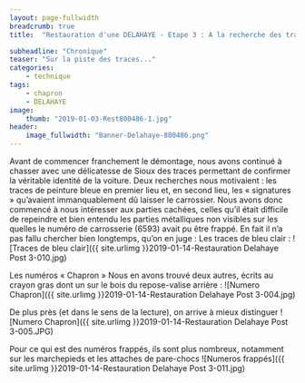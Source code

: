 ```yaml
---
layout: page-fullwidth
breadcrumb: true
title:  "Restauration d'une DELAHAYE - Etape 3 : A la recherche des traces..."

subheadline: "Chronique" 
teaser: "Sur la piste des traces..."
categories:
    - technique
tags:
    - chapron
    - DELAHAYE
image:
    thumb: "2019-01-03-Rest800486-1.jpg"
header:
    image_fullwidth: "Banner-Delahaye-800486.png"
---
```


Avant de commencer franchement le démontage, nous avons continué à chasser avec une délicatesse de Sioux des traces permettant de confirmer la véritable identité de la voiture. Deux recherches nous motivaient : les traces de peinture bleue en premier lieu et, en second lieu, les « signatures » qu’avaient immanquablement dû laisser le carrossier.
Nous avons donc commencé à nous intéresser aux parties cachées, celles qu’il était difficile de repeindre et bien entendu les parties métalliques non visibles sur les quelles le numéro de carrosserie (6593) avait pu être frappé.
En fait il n’a pas fallu chercher bien longtemps, qu’on en juge :
Les traces de bleu clair :
![Traces de bleu clair]({{ site.urlimg }}2019-01-14-Restauration Delahaye Post 3-010.jpg)


Les numéros « Chapron »
Nous en avons trouvé deux autres, écrits au crayon gras dont un sur le bois du repose-valise arrière  :
![Numero Chapron]({{ site.urlimg }}2019-01-14-Restauration Delahaye Post 3-004.jpg)


De plus près (et dans le sens de la lecture), on arrive à mieux distinguer
![Numero Chapron]({{ site.urlimg }}2019-01-14-Restauration Delahaye Post 3-005.JPG)


Pour ce qui est des numéros frappés, ils sont plus nombreux, notamment sur les marchepieds et les attaches de pare-chocs
![Numeros frappés]({{ site.urlimg }}2019-01-14-Restauration Delahaye Post 3-011.jpg)
